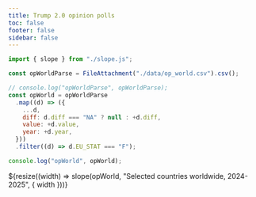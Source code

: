 ```yaml
---
title: Trump 2.0 opinion polls
toc: false
footer: false
sidebar: false
---
```


```js
import { slope } from "./slope.js";
```

```js
const opWorldParse = FileAttachment("./data/op_world.csv").csv();
```

```js
// console.log("opWorldParse", opWorldParse);
const opWorld = opWorldParse
  .map((d) => ({
    ...d,
    diff: d.diff === "NA" ? null : +d.diff,
    value: +d.value,
    year: +d.year,
  }))
  .filter((d) => d.EU_STAT === "F");
```

```js
console.log("opWorld", opWorld);
```

<div class="grid grid-cols-4">
  <div class="grid-colspan-1"></div>
  <div class="grid-colspan-2">
        ${resize((width) => slope(opWorld, 
        "Selected countries worldwide, 2024-2025", { width }))}
    </div>
</div>
